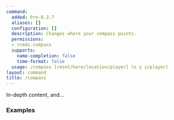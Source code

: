 ```yaml
---
command:
  added: Pre-0.2.7
  aliases: []
  configuration: []
  description: Changes where your compass points.
  permissions:
  - rcmds.compass
  supports:
    name-completion: false
    time-format: false
  usage: /compass [reset/here/location/player] (x y z/player)
layout: command
title: /compass
---
```


In-depth content, and...

### Examples




